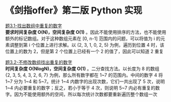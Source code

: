 # 《剑指offer》第二版 Python 实现
[题3.1-找出数组中重复的数字](https://github.com/Mapleleaff/Sword-refers-to-offer/blob/master/%E9%A2%983.1-%E6%89%BE%E5%87%BA%E6%95%B0%E7%BB%84%E4%B8%AD%E9%87%8D%E5%A4%8D%E7%9A%84%E6%95%B0%E5%AD%97.py)   
**要求时间复杂度 O(N)，空间复杂度 O(1)** 。因此不能使用排序的方法，也不能使用额外的标记数组。对于这种数组元素在 [0, n-1] 范围内的问题，可以将值为 i 的元素调整到第 i 个位置上进行求解。以 (2, 3, 1, 0, 2, 5) 为例，遍历到位置 4 时，该位置上的数为 2，但是第 2 个位置上已经有一个 2 的值了，因此可以知道 2 重复

[题3.2-不修改数组找出重复的数字](https://github.com/Mapleleaff/Sword-refers-to-offer/blob/master/%E9%A2%983.2-%E4%B8%8D%E4%BF%AE%E6%94%B9%E6%95%B0%E7%BB%84%E6%89%BE%E5%87%BA%E9%87%8D%E5%A4%8D%E7%9A%84%E6%95%B0%E5%AD%97.py)   
**时间复杂度 O(NlogN)，空间复杂度 O(1)** 。二分查找方法。以长度为 8 的数组 {2, 3, 5, 4, 3, 2, 6, 7} 为例，那么所有数字都在 1~7 的范围内。中间的数字 4 将 1~7 分为 1~4 和 5~7。统计 1~4 内数字的出现次数，它们一共出现了 5 次，说明 1~4 内必要重复的数字；反之，若小于等于 4 次，则说明 5~7 内必有重复的数字。因为不能使用额外的空间，所以每次统计次数都要重新遍历整个数组一次
